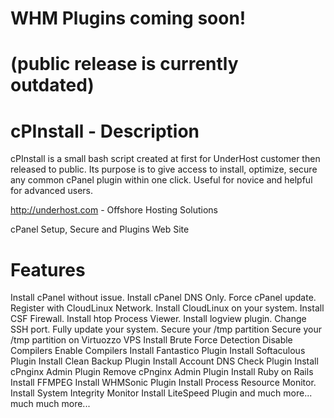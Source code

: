 # WHM Plugins coming soon! 
# (public release is currently outdated) 

# cPInstall - Description
cPInstall is a small bash script created at first for UnderHost customer then released to public. Its purpose is to give access to install, optimize, secure any common cPanel plugin within one click. Useful for novice and helpful for advanced users.

http://underhost.com  - Offshore Hosting Solutions

cPanel Setup, Secure and Plugins Web Site 

# Features
Install cPanel without issue.
Install cPanel DNS Only.
Force cPanel update.
Register with CloudLinux Network.
Install CloudLinux on your system.
Install CSF Firewall.
Install htop Process Viewer.
Install logview plugin.
Change SSH port.
Fully update your system.
Secure your /tmp partition
Secure your /tmp partition on Virtuozzo VPS
Install Brute Force Detection
Disable Compilers
Enable Compilers
Install Fantastico Plugin
Install Softaculous Plugin
Install Clean Backup Plugin
Install Account DNS Check Plugin
Install cPnginx Admin Plugin
Remove cPnginx Admin Plugin
Install Ruby on Rails
Install FFMPEG
Install WHMSonic Plugin
Install Process Resource Monitor.
Install System Integrity Monitor
Install LiteSpeed Plugin
and much more...
much much more...
